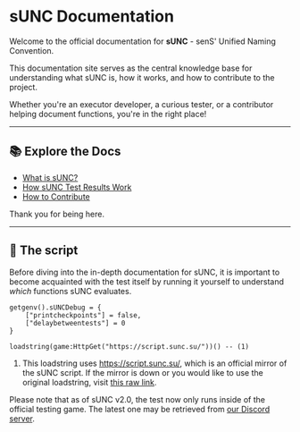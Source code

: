 # sUNC Documentation

Welcome to the official documentation for **sUNC** - senS' Unified Naming Convention.

This documentation site serves as the central knowledge base for understanding what sUNC is, how it works, and how to contribute to the project.

Whether you're an executor developer, a curious tester, or a contributor helping document functions, you're in the right place!

---

## 📚 Explore the Docs

- [What is sUNC?](./About/what-is-sunc.md)
- [How sUNC Test Results Work](./About/test-results.md)
- [How to Contribute](./About/contributing.md)

Thank you for being here.


---

## 🏃 The script
Before diving into the in-depth documentation for sUNC, it is important to become acquainted with the test itself by running it yourself to understand *which* functions sUNC evaluates.

```luau title="The sUNC testing script" linenums="1"
getgenv().sUNCDebug = {
    ["printcheckpoints"] = false,
    ["delaybetweentests"] = 0
}

loadstring(game:HttpGet("https://script.sunc.su/"))() -- (1)
```

1. This loadstring uses https://script.sunc.su/, which is an official mirror of the sUNC script. If the mirror is down or you would like to use the original loadstring, visit [this raw link](https://gitlab.com/sens3/nebunu/-/raw/main/HummingBird8's_sUNC_yes_i_moved_to_gitlab_because_my_github_acc_got_brickedd/sUNCm0m3n7.lua).

Please note that as of sUNC v2.0, the test now only runs inside of the official testing game. The latest one may be retrieved from [our Discord server](https://discord.gg/FNNfTUpFYv).
